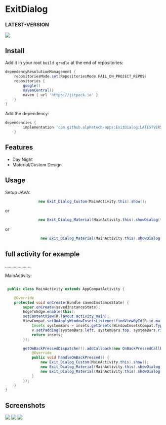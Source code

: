 
# ExitDialog
### LATEST-VERSION
[![](https://jitpack.io/v/alphatech-apps/ExitDialog.svg)](https://jitpack.io/#alphatech-apps/ExitDialog)


## Install
Add it in your root `build.gradle` at the end of repositories:
```gradle
dependencyResolutionManagement {
    repositoriesMode.set(RepositoriesMode.FAIL_ON_PROJECT_REPOS)
    repositories {
        google()
        mavenCentral()
        maven { url 'https://jitpack.io' }
    }
}
```
Add the dependency:
```gradle
dependencies {
	    implementation 'com.github.alphatech-apps:ExitDialog:LATESTVERSION'
	}
```

## Features
* Day Night
* Material/Custom Design

## Usage

[//]: # ()
[//]: # (Add view to your layout:)

[//]: # (```xml)

[//]: # ()
[//]: # ( ```)

Setup JAVA:
 ```java
                new Exit_Dialog_Custom(MainActivity.this).show();
 ```
or
 ```java
                new Exit_Dialog_Material(MainActivity.this).showDialog(false);
  ```
or
```java
                new Exit_Dialog_Material(MainActivity.this).showDialog(true);
 ```

[//]: # ()
[//]: # (or add other >>>>)

[//]: # ()
[//]: # ( ```java)

[//]: # ()
[//]: # ( ```)

[//]: # ()
[//]: # (Listeners:)

[//]: # ()
[//]: # ( ```java)

[//]: # ()
[//]: # ( ```)

[//]: # ()
[//]: # ()
[//]: # (Other Methods on Menu Preference:)

[//]: # ()
[//]: # (```java)

[//]: # ()
[//]: # (```)

[//]: # (.)

[//]: # (.)

[//]: # (.)

[//]: # (.)

[//]: # (.)

[//]: # (.)

[//]: # ()
## full activity for example
.....................

[//]: # (activity_main:)

[//]: # (```xml)

[//]: # ()
[//]: # ( ```)

MainActivity:
```java

 public class MainActivity extends AppCompatActivity {

    @Override
    protected void onCreate(Bundle savedInstanceState) {
        super.onCreate(savedInstanceState);
        EdgeToEdge.enable(this);
        setContentView(R.layout.activity_main);
        ViewCompat.setOnApplyWindowInsetsListener(findViewById(R.id.main), (v, insets) -> {
            Insets systemBars = insets.getInsets(WindowInsetsCompat.Type.systemBars());
            v.setPadding(systemBars.left, systemBars.top, systemBars.right, systemBars.bottom);
            return insets;
        });

        getOnBackPressedDispatcher().addCallback(new OnBackPressedCallback(true) {
            @Override
            public void handleOnBackPressed() {
                new Exit_Dialog_Custom(MainActivity.this).show();
                new Exit_Dialog_Material(MainActivity.this).showDialog(false);
                new Exit_Dialog_Material(MainActivity.this).showDialog(true);
            }
        });
    }
}
```

## Screenshots
![](https://github.com/alphatech-apps/ExitDialog/blob/master/Screenshots/1.png)
![](https://github.com/alphatech-apps/ExitDialog/blob/master/Screenshots/2.png)
![](https://github.com/alphatech-apps/ExitDialog/blob/master/Screenshots/3.png)
